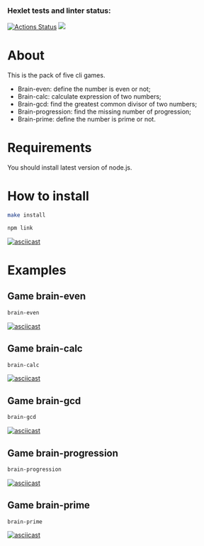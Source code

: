 ### Hexlet tests and linter status:
[![Actions Status](https://github.com/boriy107/frontend-project-44/workflows/hexlet-check/badge.svg)](https://github.com/boriy107/frontend-project-44/actions)
<a href="https://codeclimate.com/github/boriy107/frontend-project-44/maintainability"><img src="https://api.codeclimate.com/v1/badges/ff0bcbc293cf0d24121b/maintainability" /></a>

# About #
This is the pack of five cli games.
* Brain-even: define the number is even or not;
* Brain-calc: calculate expression of two numbers;
* Brain-gcd: find the greatest common divisor of two numbers;
* Brain-progression: find the missing number of progression;
* Brain-prime: define the number is prime or not.

# Requirements #
You should install latest version of node.js.

# How to install #
```bash
make install
```
```bash
npm link
```

[![asciicast](https://asciinema.org/a/RxAc12x52uRmu7STWGMdC6Nvc.svg)](https://asciinema.org/a/RxAc12x52uRmu7STWGMdC6Nvc)

# Examples #
## Game brain-even ##

```bash
brain-even
```

[![asciicast](https://asciinema.org/a/vQdbyHYYv6zmLZpGHmdmfWMS0.svg)](https://asciinema.org/a/vQdbyHYYv6zmLZpGHmdmfWMS0)

## Game brain-calc ##

```bash
brain-calc
```

[![asciicast](https://asciinema.org/a/M4U1ZITQp6OHg9Q4pHgG1bd7J.svg)](https://asciinema.org/a/M4U1ZITQp6OHg9Q4pHgG1bd7J)

## Game brain-gcd ##

```bash
brain-gcd
```

[![asciicast](https://asciinema.org/a/LnzV63f3VPLL8QH0BqIeFMW2R.svg)](https://asciinema.org/a/LnzV63f3VPLL8QH0BqIeFMW2R)

## Game brain-progression ##

```bash
brain-progression
```

[![asciicast](https://asciinema.org/a/FQL52shc8rnvidjiZ2nZDqo2h.svg)](https://asciinema.org/a/FQL52shc8rnvidjiZ2nZDqo2h)

## Game brain-prime ##

```bash
brain-prime
```

[![asciicast](https://asciinema.org/a/6S09QV71o9xndMWqdZ5eearU6.svg)](https://asciinema.org/a/6S09QV71o9xndMWqdZ5eearU6)